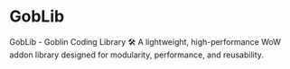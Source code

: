 # GobLib
GobLib - Goblin Coding Library 🛠️ A lightweight, high-performance WoW addon library designed for modularity, performance, and reusability.
